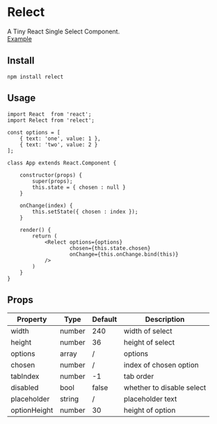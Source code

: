 # Relect
A Tiny React Single Select Component.    
[Example](http://chenjiahan.github.io/relect/)

## Install

    npm install relect

## Usage

    import React  from 'react';
    import Relect from 'relect';
    
    const options = [
        { text: 'one', value: 1 },
        { text: 'two', value: 2 }
    ];
    
    class App extends React.Component {
    
        constructor(props) {
            super(props);
            this.state = { chosen : null }
        }
        
        onChange(index) {
            this.setState({ chosen : index });
        }
    
        render() {
            return (
                <Relect options={options}
                        chosen={this.state.chosen}
                        onChange={this.onChange.bind(this)}
                />
            )
        }
    }

## Props

Property|Type|Default|Description
---|---|---|---
width|number|240|width of select
height|number|36|height of select
options|array|/|options
chosen|number|/|index of chosen option
tabIndex|number|-1|tab order
disabled|bool|false|whether to disable select
placeholder|string|/|placeholder text
optionHeight|number|30|height of option
